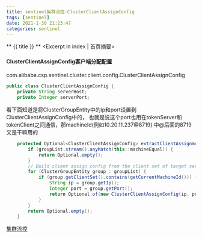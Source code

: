 ```yaml
---
title: sentinel集群流控-ClusterClientAssignConfig
tags: [sentinel]
date: 2021-1-30 21:23:47
categories: sentinel
---
```

** {{ title }} ** <Excerpt in index | 首页摘要>


<!-- more -->


#### ClusterClientAssignConfig客户端分配配置

com.alibaba.csp.sentinel.cluster.client.config.ClusterClientAssignConfig
```java
public class ClusterClientAssignConfig {
    private String serverHost;
    private Integer serverPort;

```

看下面知道是将ClusterGroupEntity中的ip和port设置到ClusterClientAssignConfig中的，
也就是说这个port也用在tokenServer和tokenClient之间通信，那machineId(例如10.20.11.237@8719)
中@后面的8719又是干嘛用的


```java
    protected Optional<ClusterClientAssignConfig> extractClientAssignment(List<ClusterGroupEntity> groupList) {
        if (groupList.stream().anyMatch(this::machineEqual)) {
            return Optional.empty();
        }
        // Build client assign config from the client set of target server group.
        for (ClusterGroupEntity group : groupList) {
            if (group.getClientSet().contains(getCurrentMachineId())) {
                String ip = group.getIp();
                Integer port = group.getPort();
                return Optional.of(new ClusterClientAssignConfig(ip, port));
            }
        }
        return Optional.empty();
    }
```


[集群流控](https://github.com/alibaba/Sentinel/wiki/%E9%9B%86%E7%BE%A4%E6%B5%81%E6%8E%A7)

